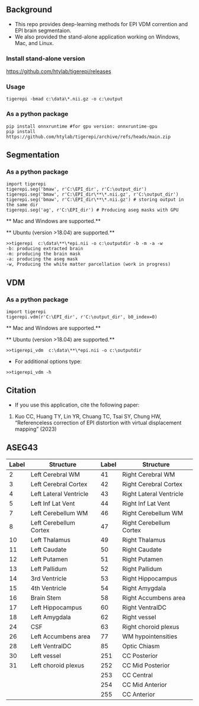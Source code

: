 ## Background

* This repo provides deep-learning methods for EPI VDM corrention and EPI brain segmentaion.
* We also provided the stand-alone application working on Windows, Mac, and Linux.

### Install stand-alone version
https://github.com/htylab/tigerepi/releases

### Usage

    tigerepi -bmad c:\data\*.nii.gz -o c:\output

### As a python package

    pip install onnxruntime #for gpu version: onnxruntime-gpu
    pip install https://github.com/htylab/tigerepi/archive/refs/heads/main.zip

## Segmentation

### As a python package

    import tigerepi
    tigerepi.seg('bmaw', r'C:\EPI_dir', r'C:\output_dir')
    tigerepi.seg('bmaw', r'C:\EPI_dir\**\*.nii.gz', r'C:\output_dir')
    tigerepi.seg('bmaw', r'C:\EPI_dir\**\*.nii.gz') # storing output in the same dir
    tigerepi.seg('ag', r'C:\EPI_dir') # Producing aseg masks with GPU


** Mac and Windows  are supported.**

** Ubuntu (version >18.04)  are supported.**

```
>>tigerepi  c:\data\**\*epi.nii -o c:\outputdir -b -m -a -w
-b: producing extracted brain
-m: producing the brain mask
-a: producing the aseg mask
-w, Producing the white matter parcellation (work in progress)
```

## VDM

### As a python package

    import tigerepi
    tigerepi.vdm(r'C:\EPI_dir', r'C:\output_dir', b0_index=0)

** Mac and Windows  are supported.**

** Ubuntu (version >18.04)  are supported.**
```
>>tigerepi_vdm  c:\data\**\*epi.nii -o c:\outputdir
```
- For additional options type:
```
>>tigerepi_vdm -h
```

## Citation

* If you use this application, cite the following paper:

1. Kuo CC, Huang TY, Lin YR, Chuang TC, Tsai SY, Chung HW, “Referenceless correction of EPI distortion with virtual displacement mapping” (2023)

## ASEG43
| Label | Structure              | Label | Structure               |
| ----- | ---------------------- | ----- | ----------------------- |
| 2     | Left Cerebral WM       | 41    | Right Cerebral WM       |
| 3     | Left Cerebral Cortex   | 42    | Right Cerebral Cortex   |
| 4     | Left Lateral Ventricle | 43    | Right Lateral Ventricle |
| 5     | Left Inf Lat Vent      | 44    | Right Inf Lat Vent      |
| 7     | Left Cerebellum WM     | 46    | Right Cerebellum WM     |
| 8     | Left Cerebellum Cortex | 47    | Right Cerebellum Cortex |
| 10    | Left Thalamus          | 49    | Right Thalamus          |
| 11    | Left Caudate           | 50    | Right Caudate           |
| 12    | Left Putamen           | 51    | Right Putamen           |
| 13    | Left Pallidum          | 52    | Right Pallidum          |
| 14    | 3rd Ventricle          | 53    | Right Hippocampus       |
| 15    | 4th Ventricle          | 54    | Right Amygdala          |
| 16    | Brain Stem             | 58    | Right Accumbens area    |
| 17    | Left Hippocampus       | 60    | Right VentralDC         |
| 18    | Left Amygdala          | 62    | Right vessel            |
| 24    | CSF                    | 63    | Right choroid plexus    |
| 26    | Left Accumbens area    | 77    | WM hypointensities      |
| 28    | Left VentralDC         | 85    | Optic Chiasm            |
| 30    | Left vessel            | 251   | CC Posterior            |
| 31    | Left choroid plexus    | 252   | CC Mid Posterior        |
|       |                        | 253   | CC Central              |
|       |                        | 254   | CC Mid Anterior         |
|       |                        | 255   | CC Anterior             |
